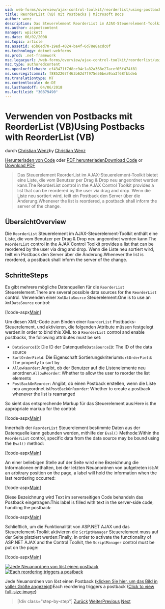 ```yaml
---
uid: web-forms/overview/ajax-control-toolkit/reorderlist/using-postbacks-with-reorderlist-vb
title: ReorderList (VB) mit Postbacks | Microsoft Docs
author: wenz
description: Das Steuerelement ReorderList im AJAX-Steuerelement-Toolkit bietet eine Liste, die vom Benutzer per Drag & Drop neu angeordnet werden kann. Wenn die Liste neu sortiert wird, eine Bestellung...
ms.author: aspnetcontent
manager: wpickett
ms.date: 06/02/2008
ms.topic: article
ms.assetid: e5b6ed70-19ed-4024-ba4f-6d78e8acdc0f
ms.technology: dotnet-webforms
ms.prod: .net-framework
msc.legacyurl: /web-forms/overview/ajax-control-toolkit/reorderlist/using-postbacks-with-reorderlist-vb
msc.type: authoredcontent
ms.openlocfilehash: ef43471f7d8cc94c1a82a368e27acef05f474f81
ms.sourcegitcommit: f8852267f463b62d7f975e56bea9aa3f68fbbdeb
ms.translationtype: MT
ms.contentlocale: de-DE
ms.lasthandoff: 04/06/2018
ms.locfileid: "30879490"
---
```

<a name="using-postbacks-with-reorderlist-vb"></a><span data-ttu-id="deea5-104">Verwenden von Postbacks mit ReorderList (VB)</span><span class="sxs-lookup"><span data-stu-id="deea5-104">Using Postbacks with ReorderList (VB)</span></span>
====================
<span data-ttu-id="deea5-105">durch [Christian Wenz](https://github.com/wenz)</span><span class="sxs-lookup"><span data-stu-id="deea5-105">by [Christian Wenz](https://github.com/wenz)</span></span>

<span data-ttu-id="deea5-106">[Herunterladen von Code](http://download.microsoft.com/download/9/3/f/93f8daea-bebd-4821-833b-95205389c7d0/ReorderList4.vb.zip) oder [PDF herunterladen](http://download.microsoft.com/download/2/d/c/2dc10e34-6983-41d4-9c08-f78f5387d32b/reorderlist4VB.pdf)</span><span class="sxs-lookup"><span data-stu-id="deea5-106">[Download Code](http://download.microsoft.com/download/9/3/f/93f8daea-bebd-4821-833b-95205389c7d0/ReorderList4.vb.zip) or [Download PDF](http://download.microsoft.com/download/2/d/c/2dc10e34-6983-41d4-9c08-f78f5387d32b/reorderlist4VB.pdf)</span></span>

> <span data-ttu-id="deea5-107">Das Steuerelement ReorderList im AJAX-Steuerelement-Toolkit bietet eine Liste, die vom Benutzer per Drag & Drop neu angeordnet werden kann.</span><span class="sxs-lookup"><span data-stu-id="deea5-107">The ReorderList control in the AJAX Control Toolkit provides a list that can be reordered by the user via drag and drop.</span></span> <span data-ttu-id="deea5-108">Wenn die Liste neu sortiert wird, teilt ein Postback den Server über die Änderung.</span><span class="sxs-lookup"><span data-stu-id="deea5-108">Whenever the list is reordered, a postback shall inform the server of the change.</span></span>


## <a name="overview"></a><span data-ttu-id="deea5-109">Übersicht</span><span class="sxs-lookup"><span data-stu-id="deea5-109">Overview</span></span>

<span data-ttu-id="deea5-110">Die `ReorderList` Steuerelement im AJAX-Steuerelement-Toolkit enthält eine Liste, die vom Benutzer per Drag & Drop neu angeordnet werden kann.</span><span class="sxs-lookup"><span data-stu-id="deea5-110">The `ReorderList` control in the AJAX Control Toolkit provides a list that can be reordered by the user via drag and drop.</span></span> <span data-ttu-id="deea5-111">Wenn die Liste neu sortiert wird, teilt ein Postback den Server über die Änderung.</span><span class="sxs-lookup"><span data-stu-id="deea5-111">Whenever the list is reordered, a postback shall inform the server of the change.</span></span>

## <a name="steps"></a><span data-ttu-id="deea5-112">Schritte</span><span class="sxs-lookup"><span data-stu-id="deea5-112">Steps</span></span>

<span data-ttu-id="deea5-113">Es gibt mehrere mögliche Datenquellen für die `ReorderList` Steuerelement.</span><span class="sxs-lookup"><span data-stu-id="deea5-113">There are several possible data sources for the `ReorderList` control.</span></span> <span data-ttu-id="deea5-114">Verwenden einer `XmlDataSource` Steuerelement:</span><span class="sxs-lookup"><span data-stu-id="deea5-114">One is to use an `XmlDataSource` control:</span></span>

[!code-aspx[Main](using-postbacks-with-reorderlist-vb/samples/sample1.aspx)]

<span data-ttu-id="deea5-115">Um diesen XML-Code zum Binden einer `ReorderList` Postbacks-Steuerelement, und aktivieren, die folgenden Attribute müssen festgelegt werden:</span><span class="sxs-lookup"><span data-stu-id="deea5-115">In order to bind this XML to a `ReorderList` control and enable postbacks, the following attributes must be set:</span></span>

- <span data-ttu-id="deea5-116">`DataSourceID`: Die ID der Datenquelle</span><span class="sxs-lookup"><span data-stu-id="deea5-116">`DataSourceID`: The ID of the data source</span></span>
- <span data-ttu-id="deea5-117">`SortOrderField`: Die Eigenschaft Sortierungskriterium</span><span class="sxs-lookup"><span data-stu-id="deea5-117">`SortOrderField`: The property to sort by</span></span>
- <span data-ttu-id="deea5-118">`AllowReorder`: Angibt, ob der Benutzer auf die Listenelemente neu anordnen.</span><span class="sxs-lookup"><span data-stu-id="deea5-118">`AllowReorder`: Whether to allow the user to reorder the list elements</span></span>
- <span data-ttu-id="deea5-119">`PostBackOnReorder`: Angibt, ob einen Postback erstellen, wenn die Liste neu angeordnet ist</span><span class="sxs-lookup"><span data-stu-id="deea5-119">`PostBackOnReorder`: Whether to create a postback whenever the list is rearranged</span></span>

<span data-ttu-id="deea5-120">So sieht das entsprechende Markup für das Steuerelement aus:</span><span class="sxs-lookup"><span data-stu-id="deea5-120">Here is the appropriate markup for the control:</span></span>

[!code-aspx[Main](using-postbacks-with-reorderlist-vb/samples/sample2.aspx)]

<span data-ttu-id="deea5-121">Innerhalb der `ReorderList` Steuerelement bestimmte Daten aus der Datenquelle kann gebunden werden, mithilfe der `Eval()` Methode:</span><span class="sxs-lookup"><span data-stu-id="deea5-121">Within the `ReorderList` control, specific data from the data source may be bound using the `Eval()` method:</span></span>

[!code-aspx[Main](using-postbacks-with-reorderlist-vb/samples/sample3.aspx)]

<span data-ttu-id="deea5-122">An einer beliebigen Stelle auf der Seite wird eine Bezeichnung die Informationen enthalten, bei der letzten Neuanordnen von aufgetreten ist:</span><span class="sxs-lookup"><span data-stu-id="deea5-122">At an arbitrary position on the page, a label will hold the information when the last reordering occurred:</span></span>

[!code-aspx[Main](using-postbacks-with-reorderlist-vb/samples/sample4.aspx)]

<span data-ttu-id="deea5-123">Diese Bezeichnung wird Text im serverseitigen Code behandeln das Postback eingetragen:</span><span class="sxs-lookup"><span data-stu-id="deea5-123">This label is filled with text in the server-side code, handling the postback:</span></span>

[!code-aspx[Main](using-postbacks-with-reorderlist-vb/samples/sample5.aspx)]

<span data-ttu-id="deea5-124">Schließlich, um die Funktionalität von ASP.NET AJAX und das Steuerelement-Toolkit aktivieren die `ScriptManager` Steuerelement muss auf der Seite platziert werden:</span><span class="sxs-lookup"><span data-stu-id="deea5-124">Finally, in order to activate the functionality of ASP.NET AJAX and the Control Toolkit, the `ScriptManager` control must be put on the page:</span></span>

[!code-aspx[Main](using-postbacks-with-reorderlist-vb/samples/sample6.aspx)]


<span data-ttu-id="deea5-125">[![Jede Neuanordnen von löst einen postback](using-postbacks-with-reorderlist-vb/_static/image2.png)](using-postbacks-with-reorderlist-vb/_static/image1.png)</span><span class="sxs-lookup"><span data-stu-id="deea5-125">[![Each reordering triggers a postback](using-postbacks-with-reorderlist-vb/_static/image2.png)](using-postbacks-with-reorderlist-vb/_static/image1.png)</span></span>

<span data-ttu-id="deea5-126">Jede Neuanordnen von löst einen Postback ([klicken Sie hier, um das Bild in voller Größe angezeigt](using-postbacks-with-reorderlist-vb/_static/image3.png))</span><span class="sxs-lookup"><span data-stu-id="deea5-126">Each reordering triggers a postback ([Click to view full-size image](using-postbacks-with-reorderlist-vb/_static/image3.png))</span></span>

> [!div class="step-by-step"]
> <span data-ttu-id="deea5-127">[Zurück](drag-and-drop-via-reorderlist-cs.md)
> [Weiter](drag-and-drop-via-reorderlist-vb.md)</span><span class="sxs-lookup"><span data-stu-id="deea5-127">[Previous](drag-and-drop-via-reorderlist-cs.md)
[Next](drag-and-drop-via-reorderlist-vb.md)</span></span>
